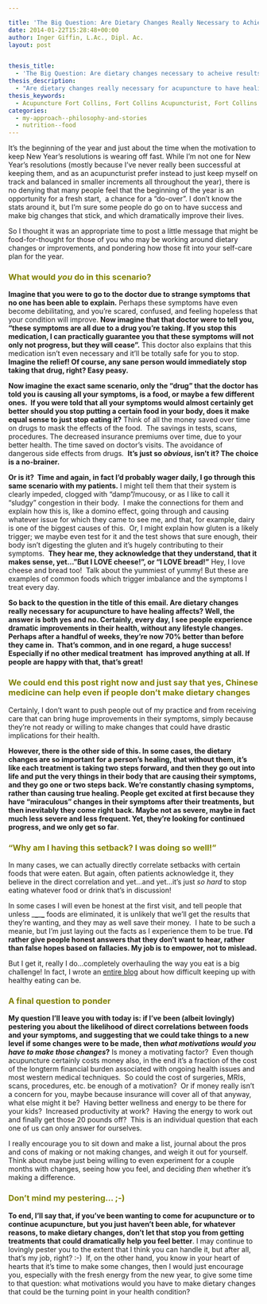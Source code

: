 ```yaml
---

title: 'The Big Question: Are Dietary Changes Really Necessary to Achieve Results from Acupuncture?'
date: 2014-01-22T15:28:48+00:00
author: Inger Giffin, L.Ac., Dipl. Ac.
layout: post


thesis_title:
  - 'The Big Question: Are dietary changes necessary to acheive results with acupuncture'
thesis_description:
  - "Are dietary changes really necessary for acupuncture to have healing affects? The answer is both yes and no. Certainly, every day, I see people experience dramatic improvements in their health, without any lifestyle changes.  Perhaps after a handful of weeks, they're 70% better than before they came in.  That's common, and a huge success! Especially if no other medical treatment  has improved anything at all. However, there is the other side of this. In some cases, the dietary changes are so important for a person's healing, that without them, it's like each treatment is taking two steps forward, and then they go out into life and put the very things in their body that are causing their symptoms, and they go one or two steps back. We're constantly chasing symptoms, rather than causing true healing."
thesis_keywords:
  - Acupuncture Fort Collins, Fort Collins Acupuncturist, Fort Collins Acupuncture, Acupuncturist Fort Collins
categories:
  - my-approach--philosophy-and-stories
  - nutrition--food
---
```

It&#8217;s the beginning of the year and just about the time when the motivation to keep New Year&#8217;s resolutions is wearing off fast. While I&#8217;m not one for New Year&#8217;s resolutions (mostly because I&#8217;ve never really been successful at keeping them, and as an acupuncturist prefer instead to just keep myself on track and balanced in smaller increments all throughout the year), there is no denying that many people feel that the beginning of the year is an opportunity for a fresh start,  a chance for a &#8220;do-over&#8221;. I don&#8217;t know the stats around it, but I&#8217;m sure some people do go on to have success and make big changes that stick, and which dramatically improve their lives.

So I thought it was an appropriate time to post a little message that might be food-for-thought for those of you who may be working around dietary changes or improvements, and pondering how those fit into your self-care plan for the year.

### <span style="color: #808000;">What would <em>you</em> do in this scenario?</span>

**Imagine that you were to go to the doctor due to strange symptoms that no one has been able to explain.** Perhaps these symptoms have even become debilitating, and you&#8217;re scared, confused, and feeling hopeless that your condition will improve. **Now imagine that that doctor were to tell you, &#8220;these symptoms are all due to a drug you&#8217;re taking. If you stop this medication, I can practically guarantee you that these symptoms will not only not progress, but they will cease&#8221;.** This doctor also explains that this medication isn&#8217;t even necessary and it&#8217;ll be totally safe for you to stop.  **Imagine the relief! Of course, any sane person would immediately stop taking that drug, right? Easy peasy.**

**Now imagine the exact same scenario, only the &#8220;drug&#8221; that the doctor has told you is causing all your symptoms, is a food, or maybe a few different ones.  If you were told that all your symptoms would almost certainly get better should you stop putting a certain food in your body, does it make equal sense to just stop eating it?** Think of all the money saved over time on drugs to mask the effects of the food.  The savings in tests, scans, procedures. The decreased insurance premiums over time, due to your better health. The time saved on doctor&#8217;s visits. The avoidance of dangerous side effects from drugs.  **It&#8217;s just so _obvious_, isn&#8217;t it? The choice is a no-brainer.**

**Or is it?  Time and again, in fact I&#8217;d probably wager daily, I go through this same scenario with my patients.** I might tell them that their system is clearly impeded, clogged with &#8220;damp&#8221;/mucousy, or as I like to call it &#8220;sludgy&#8221; congestion in their body.  I make the connections for them and explain how this is, like a domino effect, going through and causing whatever issue for which they came to see me, and that, for example, dairy is one of the biggest causes of this.  Or, I might explain how gluten is a likely trigger; we maybe even test for it and the test shows that sure enough, their body isn&#8217;t digesting the gluten and it&#8217;s hugely contributing to their symptoms.  **They hear me, they acknowledge that they understand, that it makes sense, yet&#8230;&#8221;But I LOVE cheese!&#8221;, or &#8220;I LOVE bread!&#8221;** Hey, I love cheese and bread too!  Talk about the yummiest of yummy! But these are examples of common foods which trigger imbalance and the symptoms I treat every day.

**So back to the question in the title of this email. Are dietary changes really necessary for acupuncture to have healing affects? Well, the answer is both yes and no. Certainly, every day, I see people experience dramatic improvements in their health, without any lifestyle changes.  Perhaps after a handful of weeks, they&#8217;re now 70% better than before they came in.  That&#8217;s common, and in one regard, a huge success! Especially if no other medical treatment  has improved anything at all. If people are happy with that, that&#8217;s great!**

### <span style="color: #808000;">We could end this post right now and just say that yes, Chinese medicine can help even if people don&#8217;t make dietary changes</span>

Certainly, I don&#8217;t want to push people out of my practice and from receiving care that can bring huge improvements in their symptoms, simply because they&#8217;re not ready or willing to make changes that could have drastic implications for their health.

**However, there is the other side of this. In some cases, the dietary changes are so important for a person&#8217;s healing, that without them, it&#8217;s like each treatment is taking two steps forward, and then they go out into life and put the very things in their body that are causing their symptoms, and they go one or two steps back. We&#8217;re constantly chasing symptoms, rather than causing true healing. People get excited at first because they have &#8220;miraculous&#8221; changes in their symptoms after their treatments, but then inevitably they come right back. Maybe not as severe, maybe in fact much less severe and less frequent. Yet, they&#8217;re looking for continued progress, and we only get so far**.

### <span style="color: #808000;">&#8220;Why am I having this setback? I was doing so well!&#8221;</span>

In many cases, we can actually directly correlate setbacks with certain foods that were eaten. But again, often patients acknowledge it, they believe in the direct correlation and yet&#8230;and yet&#8230;it&#8217;s just _so hard_ to stop eating whatever food or drink that&#8217;s in discussion!

In some cases I will even be honest at the first visit, and tell people that unless \___\___\___\___ foods are eliminated, it is unlikely that we&#8217;ll get the results that they&#8217;re wanting, and they may as well save their money.  I hate to be such a meanie, but I&#8217;m just laying out the facts as I experience them to be true. **I&#8217;d rather give people honest answers that they don&#8217;t want to hear, rather than false hopes based on fallacies. My job is to empower, not to mislead.** 

But I get it, really I do&#8230;completely overhauling the way you eat is a big challenge! In fact, I wrote an [entire blog](http://www.wisdomwaysacupuncture.com/2016/08/06/portrait-of-a-food-meltdown-even-acupuncturists-have-to-find-ways-to-keep-keepin-on-when-eating-healthy-feels-too-overwhelming/) about how difficult keeping up with healthy eating can be.

### <span style="color: #808000;">A final question to ponder</span>

**My question I&#8217;ll leave you with today is: if I&#8217;ve been (albeit lovingly) pestering you about the likelihood of direct correlations between foods and your symptoms, and suggesting that we could take things to a new level if some changes were to be made, then _what motivations would you have to make those changes_?** Is money a motivating factor?  Even though acupuncture certainly costs money also, in the end it&#8217;s a fraction of the cost of the longterm financial burden associated with ongoing health issues and most western medical techniques.  So could the cost of surgeries, MRIs, scans, procedures, etc. be enough of a motivation?  Or if money really isn&#8217;t a concern for you, maybe because insurance will cover all of that anyway, what else might it be?  Having better wellness and energy to be there for your kids?  Increased productivity at work?  Having the energy to work out and finally get those 20 pounds off?  This is an individual question that each one of us can only answer for ourselves.

I really encourage you to sit down and make a list, journal about the pros and cons of making or not making changes, and weigh it out for yourself. Think about maybe just being willing to even experiment for a couple months with changes, seeing how you feel, and deciding _then_ whether it&#8217;s making a difference.

### <span style="color: #808000;">Don&#8217;t mind my pestering&#8230; ;-)</span>

**To end, I&#8217;ll say that, if you&#8217;ve been wanting to come for acupuncture or to continue acupuncture, but you just haven&#8217;t been able, for whatever reasons, to make dietary changes, don&#8217;t let that stop you from getting treatments that could dramatically help you feel better**. I may continue to lovingly pester you to the extent that I think you can handle it, but after all, that&#8217;s my job, right? :-)  If, on the other hand, you know in your heart of hearts that it&#8217;s time to make some changes, then I would just encourage you, especially with the fresh energy from the new year, to give some time to that question: what motivations would you have to make dietary changes that could be the turning point in your health condition?